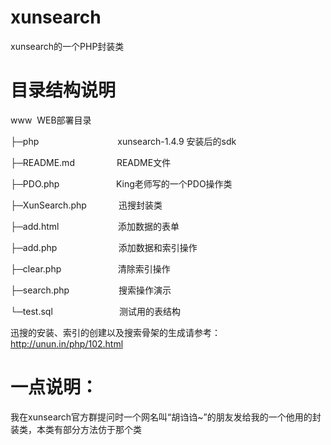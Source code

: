 
# xunsearch
<p>
    xunsearch的一个PHP封装类
</p>

# 目录结构说明

<p>
    www&nbsp;&nbsp;WEB部署目录
</p>
<p>
    ├─php&nbsp;&nbsp; &nbsp; &nbsp; &nbsp; &nbsp; &nbsp; &nbsp; &nbsp; &nbsp; &nbsp; &nbsp; &nbsp; &nbsp; &nbsp; &nbsp; &nbsp;xunsearch-1.4.9 安装后的sdk
</p>
<p>
    ├─README.md&nbsp;&nbsp;&nbsp;&nbsp;&nbsp;&nbsp;&nbsp;&nbsp;&nbsp;&nbsp;&nbsp;&nbsp;&nbsp;&nbsp;&nbsp;&nbsp; README文件
</p>
<p>
    ├─PDO.php&nbsp;&nbsp; &nbsp; &nbsp; &nbsp; &nbsp; &nbsp; &nbsp; &nbsp; &nbsp; &nbsp; &nbsp; King老师写的一个PDO操作类
</p>
<p>
    ├─XunSearch.php&nbsp;&nbsp; &nbsp; &nbsp; &nbsp; &nbsp; &nbsp; 迅搜封装类
</p>
<p>
    ├─add.html&nbsp;&nbsp; &nbsp; &nbsp; &nbsp; &nbsp; &nbsp; &nbsp; &nbsp; &nbsp; &nbsp; &nbsp; &nbsp;添加数据的表单
</p>
<p>
    ├─add.php&nbsp;&nbsp; &nbsp; &nbsp; &nbsp; &nbsp; &nbsp; &nbsp;&nbsp;&nbsp;&nbsp;&nbsp;&nbsp;&nbsp;&nbsp;&nbsp;&nbsp;&nbsp;&nbsp;添加数据和索引操作
</p>
<p>
    ├─clear.php&nbsp;&nbsp; &nbsp; &nbsp; &nbsp; &nbsp; &nbsp;&nbsp;&nbsp;&nbsp;&nbsp;&nbsp;&nbsp;&nbsp;&nbsp;&nbsp;&nbsp;&nbsp;清除索引操作
</p>
<p>
    ├─search.php&nbsp;&nbsp; &nbsp; &nbsp; &nbsp; &nbsp; &nbsp; &nbsp; &nbsp; &nbsp; &nbsp;搜索操作演示
</p>
<p>
    └─test.sql&nbsp;&nbsp; &nbsp; &nbsp; &nbsp; &nbsp; &nbsp; &nbsp; &nbsp; &nbsp; &nbsp; &nbsp; &nbsp; &nbsp; 测试用的表结构
</p>

迅搜的安装、索引的创建以及搜索骨架的生成请参考： http://unun.in/php/102.html

# 一点说明：

<p>
    我在xunsearch官方群提问时一个网名叫“胡诌诌~”的朋友发给我的一个他用的封装类，本类有部分方法仿于那个类
</p>
<p>
    <br/>
</p>
